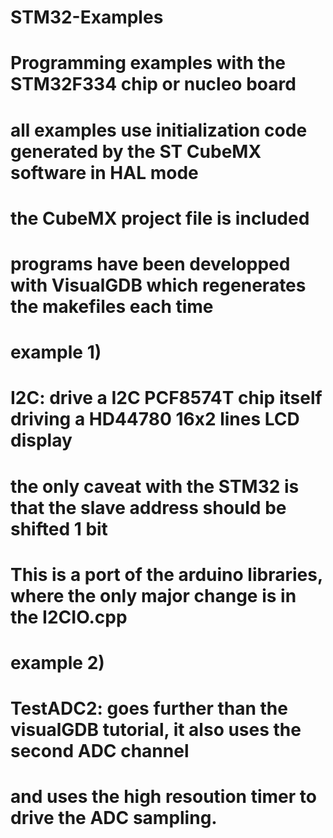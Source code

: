 # STM32-Examples
#
# Programming examples with the STM32F334 chip or nucleo board
#
# all examples use initialization code generated by the ST CubeMX software in HAL mode
# the CubeMX project file is included
# programs have been developped with VisualGDB which regenerates the makefiles each time
#
# example 1)
# I2C: drive a I2C PCF8574T chip itself driving a HD44780  16x2 lines LCD display
# the only caveat with the STM32 is that the slave address should be shifted 1 bit
# 
# This is a port of the arduino libraries, where the only major change is in the I2CIO.cpp
# 
#
# example 2)
# TestADC2: goes further than the visualGDB tutorial, it also uses the second ADC channel
# and uses the high resoution timer to drive the ADC sampling.
#
#

